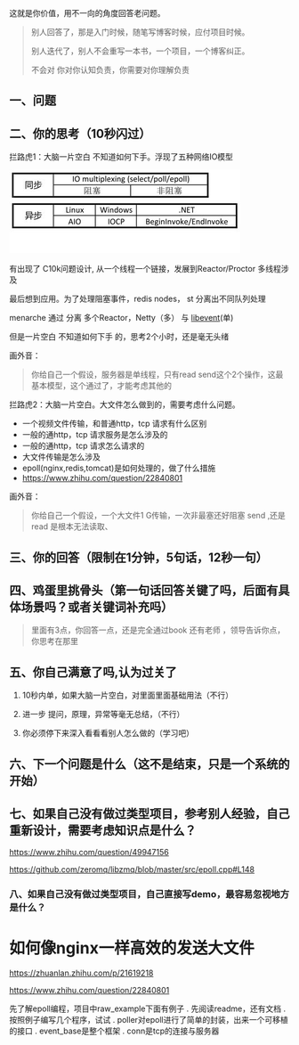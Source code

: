 

这就是你价值，用不一向的角度回答老问题。

> 别人回答了，那是入门时候，随笔写博客时候，应付项目时候。
>
> 别人迭代了，别人不会重写一本书，一个项目，一个博客纠正。
>
> 不会对 你对你认知负责，你需要对你理解负责





## 一、问题













## 二、你的思考（10秒闪过）





拦路虎1：大脑一片空白 不知道如何下手。浮现了五种网络IO模型 

![image.png](../images/4lPTmeKIc7syv1r.png)

有出现了 C10k问题设计, 从一个线程一个链接，发展到Reactor/Proctor 多线程涉及

最后想到应用。为了处理阻塞事件，redis nodes， st 分离出不同队列处理

menarche 通过 分离 多个Reactor，Netty（多） 与 [libevent](https://github.com/libevent/libevent)(单)

但是一片空白 不知道如何下手 的，思考2个小时，还是毫无头绪



画外音：

>  你给自己一个假设，服务器是单线程，只有read send这个2个操作，这最基本模型，这个通过了，才能考虑其他的





拦路虎2：大脑一片空白。大文件怎么做到的，需要考虑什么问题。

- 一个视频文件传输，和普通http，tcp 请求有什么区别
- 一般的通http，tcp 请求服务是怎么涉及的
- 一般的通http，tcp 请求怎么请求的
- 大文件传输是怎么涉及
- epoll(nginx,redis,tomcat)是如何处理的，做了什么措施
- https://www.zhihu.com/question/22840801



画外音：

>  你给自己一个假设，一个大文件1 G传输，一次非最塞还好阻塞 send ,还是read 是根本无法读取、









## 三、你的回答（限制在1分钟，5句话，12秒一句）











## 四、鸡蛋里挑骨头（第一句话回答关键了吗，后面有具体场景吗？或者关键词补充吗）

> 里面有3点，你回答一点，还是完全通过book 还有老师 ，领导告诉你点，你思考在那里





## 五、你自己满意了吗,认为过关了

1. 10秒内单，如果大脑一片空白，对里面里面基础用法（不行）

2. 进一步 提问，原理，异常等毫无总结，（不行）

3. 你必须停下来深入看看看别人怎么做的（学习吧）





## 六、下一个问题是什么（这不是结束，只是一个系统的开始）



## 七、如果自己没有做过类型项目，参考别人经验，自己重新设计，需要考虑知识点是什么？

https://www.zhihu.com/question/49947156

https://github.com/zeromq/libzmq/blob/master/src/epoll.cpp#L148

### 八、如果自己没有做过类型项目，自己直接写demo，最容易忽视地方是什么？







# 如何像nginx一样高效的发送大文件

https://zhuanlan.zhihu.com/p/21619218

https://www.zhihu.com/question/22840801

 先了解epoll编程，项目中raw_example下面有例子
. 先阅读readme，还有文档
. 按照例子编写几个程序，试试
. poller对epoll进行了简单的封装，出来一个可移植的接口
. event_base是整个框架
. conn是tcp的连接与服务器